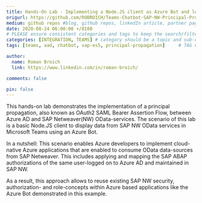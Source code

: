```yaml
---
title: Hands-On Lab - Implementing a Node.JS client as Azure Bot and leveraging principal propagation between Azure and SAP Netweaver OData services
origurl: https://github.com/ROBROICH/Teams-Chatbot-SAP-NW-Principal-Propagation
medium: github repos #blog, github repos, linkedIn article, partner pages
date: 2020-08-24 06:00:00 +/0100
# PLEASE ensure consistent categories and tags to keep the search/filtering meaningful!
categories: [INTEGRATION, TEAMS] # category should be a topic and sub-category primary product
tags: [teams, aad, chatbot, sap-es5, principal-propagation]     # TAG names should always be lowercase

author:
  name: Roman Broich
  link: https://www.linkedin.com/in/roman-broich/

comments: false

pin: false
---
```


This hands-on lab demonstrates the implementation of a principal propagation, also known as OAuth2 SAML Bearer Assertion Flow, between Azure AD and SAP Netweaver(NW) OData-services. The scenario of this lab is a basic Node.JS client to display data from SAP NW OData services in Microsoft Teams using an Azure Bot.

In a nutshell: This scenario enables Azure developers to implement cloud-native Azure applications that are enabled to consume OData data-sources from SAP Netweaver. This includes applying and mapping the SAP ABAP authorizations of the same user-logged on to Azure AD and maintained in SAP NW.

As a result, this approach allows to reuse existing SAP NW security, authorization- and role-concepts within Azure based applications like the Azure Bot demonstrated in this example.
